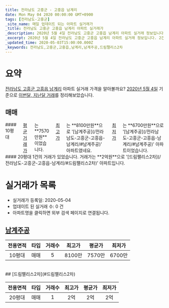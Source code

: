 ```yaml
---
title: 전라남도 고흥군 - 고흥읍 남계리
date: Mon May 04 2020 00:00:00 GMT+0900
tags: [전라남도-고흥군]
_site_name: 매일 업데이트 되는 아파트 실거래가
_title: 전라남도 고흥군 고흥읍 남계리 아파트 실거래가
_description: 2020년 5월 4일 전라남도 고흥군 고흥읍 남계리 아파트 실거래 정보입니다. 2건 아파트 정보가 있습니다.
_excerpt: 2020년 5월 4일 전라남도 고흥군 고흥읍 남계리 아파트 실거래 정보입니다. 2건 아파트 정보가 있습니다.
_updated_time: 2020-05-03T15:00:00.000Z
_keywords: 전라남도,고흥군,고흥읍,남계리,남계주공,드림팰리스2차
---
```





# 요약
<ins>전라남도 고흥군 고흥읍 남계리</ins> 아파트 실거래 가격을 알아볼까요? <ins>2020년 5월 4일</ins> 기준으로 <ins>이번달, 지난달 거래</ins>를 정리해보았습니다.

## 매매
<div class="container">
<div class="six columns" markdown="1">
#### 10평대
<ins>평균 거래가</ins>는 **7570만원**이었습니다. <ins>최고가</ins>는 **8100만원**으로 '[남계주공](/전라남도-고흥군-고흥읍-남계리/#남계주공)' 아파트였네요. <ins>최저가</ins>는 **6700만원**으로 '[남계주공](/전라남도-고흥군-고흥읍-남계리/#남계주공)' 아파트이었습니다.
</div>
<div class="six columns" markdown="1">
#### 20평대
1건의 거래가 있었습니다. 거래가는 **2억원**으로 '[드림팰리스2차](/전라남도-고흥군-고흥읍-남계리/#드림팰리스2차)' 아파트입니다.
</div>
</div>



# 실거래가 목록
- 실거래가 등록일: 2020-05-04
- 업데이트 된 실거래 수: 0 건
- 아파트명을 클릭하면 외부 검색 페이지로 연결됩니다.

## [남계주공](#남계주공)

|전용면적|타입|거래수|최고가|평균가|최저가|
|:---:|:---:|:---:|:---:|:---:|:---:|
|10평대|<span class="deal-type-1">매매</span>|5|8100만|7570만|6700만|

<br/>
## [드림팰리스2차](#드림팰리스2차)

|전용면적|타입|거래수|최고가|평균가|최저가|
|:---:|:---:|:---:|:---:|:---:|:---:|
|20평대|<span class="deal-type-1">매매</span>|1|2억|2억|2억|

<br/>



